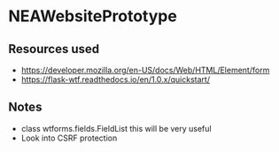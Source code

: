 # NEAWebsitePrototype

## Resources used
- https://developer.mozilla.org/en-US/docs/Web/HTML/Element/form
- https://flask-wtf.readthedocs.io/en/1.0.x/quickstart/

## Notes
- class wtforms.fields.FieldList this will be very useful
- Look into CSRF protection